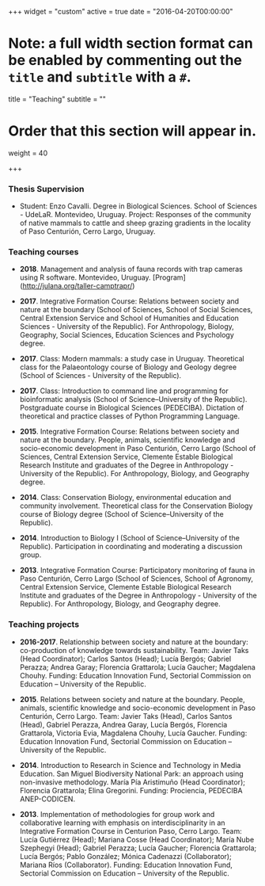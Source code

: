 +++
widget = "custom"
active = true
date = "2016-04-20T00:00:00"

# Note: a full width section format can be enabled by commenting out the `title` and `subtitle` with a `#`.
title = "Teaching"
subtitle = ""

# Order that this section will appear in.
weight = 40

+++

### Thesis Supervision

* Student: Enzo Cavalli.
Degree in Biological Sciences. School of Sciences - UdeLaR. Montevideo, Uruguay.
Project: Responses of the community of native mammals to cattle and sheep grazing gradients in the locality of Paso Centurión, Cerro Largo, Uruguay.


### Teaching courses

* **2018**. Management and analysis of fauna records with trap cameras using R software. Montevideo, Uruguay. [Program] (http://julana.org/taller-camptrapr/)

* **2017**. Integrative Formation Course: Relations between society and nature at the boundary (School of Sciences, School of Social Sciences, Central Extension Service and School of Humanities and Education Sciences - University of the Republic). For Anthropology, Biology, Geography, Social Sciences, Education Sciences and Psychology degree.

* **2017**. Class: Modern mammals: a study case in Uruguay. Theoretical class for the Palaeontology course of Biology and Geology degree (School of Sciences - University of the Republic).

* **2017**. Class: Introduction to command line and programming for bioinformatic analysis (School of Science–University of the Republic). Postgraduate course in Biological Sciences (PEDECIBA). Dictation of theoretical and practice classes of Python Programming Language.

* **2015**. Integrative Formation Course: Relations between society and nature at the boundary. People, animals, scientific knowledge and socio-economic development in Paso Centurión, Cerro Largo (School of Sciences, Central Extension Service, Clemente Estable Biological Research Institute and graduates of the Degree in Anthropology - University of the Republic). For Anthropology, Biology, and Geography degree.

* **2014**. Class: Conservation Biology, environmental education and community involvement. Theoretical class for the Conservation Biology course of Biology degree (School of Science–University of the Republic).

* **2014**. Introduction to Biology I (School of Science–University of the Republic). Participation in coordinating and moderating a discussion group.

* **2013**. Integrative Formation Course: Participatory monitoring of fauna in Paso Centurión, Cerro Largo (School of Sciences, School of Agronomy, Central Extension Service, Clemente Estable Biological Research Institute and graduates of the Degree in Anthropology - University of the Republic). For Anthropology, Biology, and Geography degree.


### Teaching projects

* **2016-2017**. Relationship between society and nature at the boundary: co-production of knowledge towards sustainability. Team: Javier Taks (Head Coordinator); Carlos Santos (Head); Lucía Bergós; Gabriel Perazza; Andrea Garay; Florencia Grattarola; Lucía Gaucher; Magdalena Chouhy. Funding: Education Innovation Fund, Sectorial Commission on Education – University of the Republic.

* **2015**. Relations between society and nature at the boundary. People, animals, scientific knowledge and socio-economic development in Paso Centurión, Cerro Largo. Team: Javier Taks (Head), Carlos Santos (Head), Gabriel Perazza, Andrea Garay, Lucía Bergós, Florencia Grattarola, Victoria Evia, Magdalena Chouhy, Lucía Gaucher. Funding: Education Innovation Fund, Sectorial Commission on Education – University of the Republic.

* **2014**. Introduction to Research in Science and Technology in Media Education. San Miguel Biodiversity National Park: an approach using non-invasive methodology. María Pía Aristimuño (Head Coordinator); Florencia Grattarola; Elina Gregorini. Funding: Prociencia, PEDECIBA ANEP-CODICEN.

* **2013**. Implementation of methodologies for group work and collaborative learning with emphasis on interdisciplinarity in an Integrative Formation Course in Centurion Paso, Cerro Largo. Team: Lucía Gutiérrez (Head); Mariana Cosse (Head Coordinator); María Nube Szephegyi (Head); Gabriel Perazza; Lucía Gaucher; Florencia Grattarola; Lucía Bergós; Pablo González; Mónica Cadenazzi (Collaborator); Mariana Ríos (Collaborator). Funding: Education Innovation Fund, Sectorial Commission on Education – University of the Republic.
